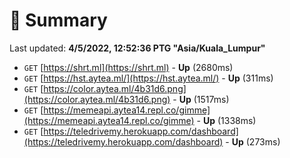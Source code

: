 # 📖 Summary
Last updated: **4/5/2022, 12:52:36 PTG "Asia/Kuala_Lumpur"**

- `GET` [https://shrt.ml](https://shrt.ml) - **Up** (2680ms)
- `GET` [https://hst.aytea.ml/](https://hst.aytea.ml/) - **Up** (311ms)
- `GET` [https://color.aytea.ml/4b31d6.png](https://color.aytea.ml/4b31d6.png) - **Up** (1517ms)
- `GET` [https://memeapi.aytea14.repl.co/gimme](https://memeapi.aytea14.repl.co/gimme) - **Up** (1338ms)
- `GET` [https://teledrivemy.herokuapp.com/dashboard](https://teledrivemy.herokuapp.com/dashboard) - **Up** (273ms)
